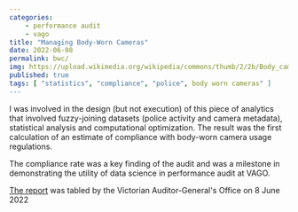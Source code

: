 ```yaml
---
categories:
    - performance audit
    - vago
title: "Managing Body-Worn Cameras"
date: 2022-06-08
permalink: bwc/
img: https://upload.wikimedia.org/wikipedia/commons/thumb/2/2b/Body_camera.jpg/960px-Body_camera.jpg
published: true
tags: [ "statistics", "compliance", "police", body worn cameras" ]
---
```


I was involved in the design (but not execution) of this piece of analytics that involved fuzzy-joining datasets (police activity and camera metadata), statistical analysis and computational optimization. The result was the first calculation of an estimate of compliance with body-worn camera usage regulations.

The compliance rate was a key finding of the audit and was a milestone in demonstrating the utility of data science in performance audit at VAGO.

[The report](https://www.audit.vic.gov.au/report/managing-body-worn-cameras) was tabled by the Victorian Auditor-General's Office on 8 June 2022